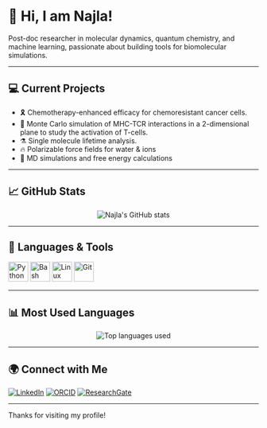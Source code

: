 # 👋 Hi, I am Najla!
Post-doc researcher in molecular dynamics, quantum chemistry, and machine learning, passionate about building tools for biomolecular simulations.

---
## 💻 Current Projects
- 🎗️ Chemotherapy-enhanced efficacy for chemoresistant cancer cells.
- 🧬 Monte Carlo simulation of MHC-TCR interactions in a 2-dimensional plane to study the activation of T-cells.
- ⚗️ Single molecule lifetime analysis.  
- 🔥 Polarizable force fields for water & ions
- 🧪 MD simulations and free energy calculations

---

## 📈 GitHub Stats
<p align="center">
  <img src="https://github-readme-stats.vercel.app/api?username=najla23&show_icons=true&theme=radical" alt="Najla's GitHub stats" />
</p>

---
## 🐧 Languages & Tools
<p>
  <img src="https://cdn.jsdelivr.net/gh/devicons/devicon/icons/python/python-original.svg" width="40" alt="Python"/>
  <img src="https://cdn.jsdelivr.net/gh/devicons/devicon/icons/bash/bash-original.svg" width="40" alt="Bash"/>
  <img src="https://cdn.jsdelivr.net/gh/devicons/devicon/icons/linux/linux-original.svg" width="40" alt="Linux"/>
  <img src="https://cdn.jsdelivr.net/gh/devicons/devicon/icons/git/git-original.svg" width="40" alt="Git"/>
</p>

---
## 📊 Most Used Languages

<p align="center">
  <img src="https://github-readme-stats.vercel.app/api/top-langs/?username=najla23&layout=compact&theme=radical" alt="Top languages used" />
</p>

---
## 🌍 Connect with Me

[![LinkedIn](https://img.shields.io/badge/LinkedIn-najla23-blue?style=flat-square&logo=linkedin)](https://www.linkedin.com/in/najla-hosseini-53545a76/)
[![ORCID](https://img.shields.io/badge/ORCID-0000--0002--9610--5151-a6ce39?style=flat-square&logo=orcid)](https://orcid.org/0000-0002-9610-5151)
[![ResearchGate](https://img.shields.io/badge/ResearchGate-Follow-00CCBB?style=flat-square&logo=researchgate)](https://www.researchgate.net/profile/A-Najla-Hosseini?ev=hdr_xprf)

---
 Thanks for visiting my profile!

